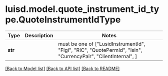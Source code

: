 # luisd.model.quote_instrument_id_type.QuoteInstrumentIdType

Type | Description | Notes
------------- | ------------- | -------------
**str** |  |  must be one of ["LusidInstrumentId", "Figi", "RIC", "QuotePermId", "Isin", "CurrencyPair", "ClientInternal", ]

[[Back to Model list]](../../README.md#documentation-for-models) [[Back to API list]](../../README.md#documentation-for-api-endpoints) [[Back to README]](../../README.md)

